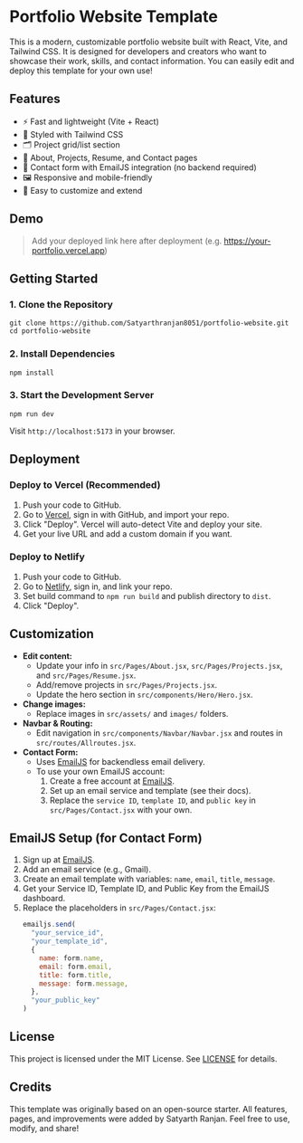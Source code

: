 # Portfolio Website Template

This is a modern, customizable portfolio website built with React, Vite, and Tailwind CSS. It is designed for developers and creators who want to showcase their work, skills, and contact information. You can easily edit and deploy this template for your own use!

## Features
- ⚡ Fast and lightweight (Vite + React)
- 🎨 Styled with Tailwind CSS
- 🗂️ Project grid/list section
- 📝 About, Projects, Resume, and Contact pages
- 📧 Contact form with EmailJS integration (no backend required)
- 🖼️ Responsive and mobile-friendly
- 🧩 Easy to customize and extend

## Demo
> Add your deployed link here after deployment (e.g. https://your-portfolio.vercel.app)

## Getting Started

### 1. Clone the Repository
```
git clone https://github.com/Satyarthranjan8051/portfolio-website.git
cd portfolio-website
```

### 2. Install Dependencies
```
npm install
```

### 3. Start the Development Server
```
npm run dev
```
Visit `http://localhost:5173` in your browser.

## Deployment

### Deploy to Vercel (Recommended)
1. Push your code to GitHub.
2. Go to [Vercel](https://vercel.com/), sign in with GitHub, and import your repo.
3. Click "Deploy". Vercel will auto-detect Vite and deploy your site.
4. Get your live URL and add a custom domain if you want.

### Deploy to Netlify
1. Push your code to GitHub.
2. Go to [Netlify](https://netlify.com/), sign in, and link your repo.
3. Set build command to `npm run build` and publish directory to `dist`.
4. Click "Deploy".

## Customization

- **Edit content:**
  - Update your info in `src/Pages/About.jsx`, `src/Pages/Projects.jsx`, and `src/Pages/Resume.jsx`.
  - Add/remove projects in `src/Pages/Projects.jsx`.
  - Update the hero section in `src/components/Hero/Hero.jsx`.
- **Change images:**
  - Replace images in `src/assets/` and `images/` folders.
- **Navbar & Routing:**
  - Edit navigation in `src/components/Navbar/Navbar.jsx` and routes in `src/routes/Allroutes.jsx`.
- **Contact Form:**
  - Uses [EmailJS](https://www.emailjs.com/) for backendless email delivery.
  - To use your own EmailJS account:
    1. Create a free account at [EmailJS](https://www.emailjs.com/).
    2. Set up an email service and template (see their docs).
    3. Replace the `service ID`, `template ID`, and `public key` in `src/Pages/Contact.jsx` with your own.

## EmailJS Setup (for Contact Form)
1. Sign up at [EmailJS](https://www.emailjs.com/).
2. Add an email service (e.g., Gmail).
3. Create an email template with variables: `name`, `email`, `title`, `message`.
4. Get your Service ID, Template ID, and Public Key from the EmailJS dashboard.
5. Replace the placeholders in `src/Pages/Contact.jsx`:
   ```js
   emailjs.send(
     "your_service_id",
     "your_template_id",
     {
       name: form.name,
       email: form.email,
       title: form.title,
       message: form.message,
     },
     "your_public_key"
   )
   ```

## License

This project is licensed under the MIT License. See [LICENSE](LICENSE) for details.

## Credits

This template was originally based on an open-source starter. All features, pages, and improvements were added by Satyarth Ranjan. Feel free to use, modify, and share!
